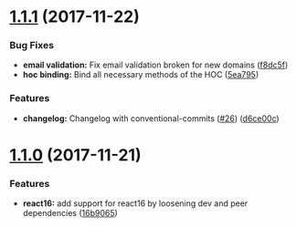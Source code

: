 <a name="1.1.1"></a>
# [1.1.1](https://github.com/formsy/formsy-react/compare/v1.1.0...v1.1.1) (2017-11-22)

### Bug Fixes

* **email validation:** Fix email validation broken for new domains ([f8dc5f](https://github.com/formsy/formsy-react/commit/f8dc5f))
* **hoc binding:** Bind all necessary methods of the HOC ([5ea795](https://github.com/formsy/formsy-react/commit/5ea795))

### Features

* **changelog:** Changelog with conventional-commits ([#26](https://github.com/formsy/formsy-react/issues/26)) ([d6ce00c](https://github.com/formsy/formsy-react/commit/d6ce00c))

<a name="1.1.0"></a>
# [1.1.0](https://github.com/formsy/formsy-react/compare/v1.0.2...v1.1.0) (2017-11-21)


### Features

* **react16:** add support for react16 by loosening dev and peer dependencies ([16b9065](https://github.com/formsy/formsy-react/commit/16b9065))




